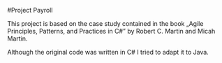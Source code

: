 #Project Payroll

This project is based on the case study contained in the book
„Agile Principles, Patterns, and Practices in C#”
by Robert C. Martin and Micah Martin.

Although the original code was written in C# I tried to adapt it to Java.
